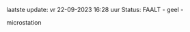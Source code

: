 laatste update: 
vr 22-09-2023 16:28   uur 
Status: FAALT - geel - 
<div class="service Y">microstation</div>